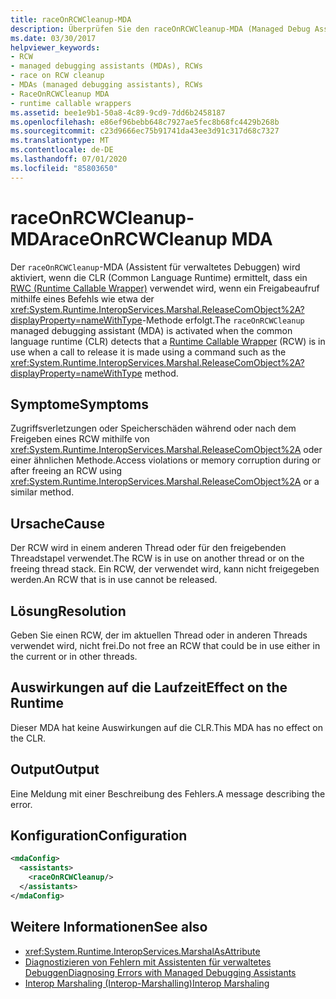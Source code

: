 ```yaml
---
title: raceOnRCWCleanup-MDA
description: Überprüfen Sie den raceOnRCWCleanup-MDA (Managed Debug Assistant), der aktiviert wird, wenn der RCW in einem anderen Thread oder auf dem Freigabe Thread Stapel in .NET verwendet wird.
ms.date: 03/30/2017
helpviewer_keywords:
- RCW
- managed debugging assistants (MDAs), RCWs
- race on RCW cleanup
- MDAs (managed debugging assistants), RCWs
- RaceOnRCWCleanup MDA
- runtime callable wrappers
ms.assetid: bee1e9b1-50a8-4c89-9cd9-7dd6b2458187
ms.openlocfilehash: e86ef96bebb648c7927ae5fec8b68fc4429b268b
ms.sourcegitcommit: c23d9666ec75b91741da43ee3d91c317d68c7327
ms.translationtype: MT
ms.contentlocale: de-DE
ms.lasthandoff: 07/01/2020
ms.locfileid: "85803650"
---
```

# <a name="raceonrcwcleanup-mda"></a><span data-ttu-id="d72b8-103">raceOnRCWCleanup-MDA</span><span class="sxs-lookup"><span data-stu-id="d72b8-103">raceOnRCWCleanup MDA</span></span>
<span data-ttu-id="d72b8-104">Der `raceOnRCWCleanup`-MDA (Assistent für verwaltetes Debuggen) wird aktiviert, wenn die CLR (Common Language Runtime) ermittelt, dass ein [RWC (Runtime Callable Wrapper)](../../standard/native-interop/runtime-callable-wrapper.md) verwendet wird, wenn ein Freigabeaufruf mithilfe eines Befehls wie etwa der <xref:System.Runtime.InteropServices.Marshal.ReleaseComObject%2A?displayProperty=nameWithType>-Methode erfolgt.</span><span class="sxs-lookup"><span data-stu-id="d72b8-104">The `raceOnRCWCleanup` managed debugging assistant (MDA) is activated when the common language runtime (CLR) detects that a [Runtime Callable Wrapper](../../standard/native-interop/runtime-callable-wrapper.md) (RCW) is in use when a call to release it is made using a command such as the <xref:System.Runtime.InteropServices.Marshal.ReleaseComObject%2A?displayProperty=nameWithType> method.</span></span>  
  
## <a name="symptoms"></a><span data-ttu-id="d72b8-105">Symptome</span><span class="sxs-lookup"><span data-stu-id="d72b8-105">Symptoms</span></span>  
 <span data-ttu-id="d72b8-106">Zugriffsverletzungen oder Speicherschäden während oder nach dem Freigeben eines RCW mithilfe von <xref:System.Runtime.InteropServices.Marshal.ReleaseComObject%2A> oder einer ähnlichen Methode.</span><span class="sxs-lookup"><span data-stu-id="d72b8-106">Access violations or memory corruption during or after freeing an RCW using <xref:System.Runtime.InteropServices.Marshal.ReleaseComObject%2A> or a similar method.</span></span>  
  
## <a name="cause"></a><span data-ttu-id="d72b8-107">Ursache</span><span class="sxs-lookup"><span data-stu-id="d72b8-107">Cause</span></span>  
 <span data-ttu-id="d72b8-108">Der RCW wird in einem anderen Thread oder für den freigebenden Threadstapel verwendet.</span><span class="sxs-lookup"><span data-stu-id="d72b8-108">The RCW is in use on another thread or on the freeing thread stack.</span></span>  <span data-ttu-id="d72b8-109">Ein RCW, der verwendet wird, kann nicht freigegeben werden.</span><span class="sxs-lookup"><span data-stu-id="d72b8-109">An RCW that is in use cannot be released.</span></span>  
  
## <a name="resolution"></a><span data-ttu-id="d72b8-110">Lösung</span><span class="sxs-lookup"><span data-stu-id="d72b8-110">Resolution</span></span>  
 <span data-ttu-id="d72b8-111">Geben Sie einen RCW, der im aktuellen Thread oder in anderen Threads verwendet wird, nicht frei.</span><span class="sxs-lookup"><span data-stu-id="d72b8-111">Do not free an RCW that could be in use either in the current or in other threads.</span></span>  
  
## <a name="effect-on-the-runtime"></a><span data-ttu-id="d72b8-112">Auswirkungen auf die Laufzeit</span><span class="sxs-lookup"><span data-stu-id="d72b8-112">Effect on the Runtime</span></span>  
 <span data-ttu-id="d72b8-113">Dieser MDA hat keine Auswirkungen auf die CLR.</span><span class="sxs-lookup"><span data-stu-id="d72b8-113">This MDA has no effect on the CLR.</span></span>  
  
## <a name="output"></a><span data-ttu-id="d72b8-114">Output</span><span class="sxs-lookup"><span data-stu-id="d72b8-114">Output</span></span>  
 <span data-ttu-id="d72b8-115">Eine Meldung mit einer Beschreibung des Fehlers.</span><span class="sxs-lookup"><span data-stu-id="d72b8-115">A message describing the error.</span></span>  
  
## <a name="configuration"></a><span data-ttu-id="d72b8-116">Konfiguration</span><span class="sxs-lookup"><span data-stu-id="d72b8-116">Configuration</span></span>  
  
```xml  
<mdaConfig>  
  <assistants>  
    <raceOnRCWCleanup/>  
  </assistants>  
</mdaConfig>  
```  
  
## <a name="see-also"></a><span data-ttu-id="d72b8-117">Weitere Informationen</span><span class="sxs-lookup"><span data-stu-id="d72b8-117">See also</span></span>

- <xref:System.Runtime.InteropServices.MarshalAsAttribute>
- [<span data-ttu-id="d72b8-118">Diagnostizieren von Fehlern mit Assistenten für verwaltetes Debuggen</span><span class="sxs-lookup"><span data-stu-id="d72b8-118">Diagnosing Errors with Managed Debugging Assistants</span></span>](diagnosing-errors-with-managed-debugging-assistants.md)
- [<span data-ttu-id="d72b8-119">Interop Marshaling (Interop-Marshalling)</span><span class="sxs-lookup"><span data-stu-id="d72b8-119">Interop Marshaling</span></span>](../interop/interop-marshaling.md)
